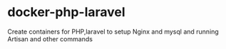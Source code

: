 # docker-php-laravel
Create containers for PHP,laravel to setup Nginx and mysql and running Artisan and other commands
